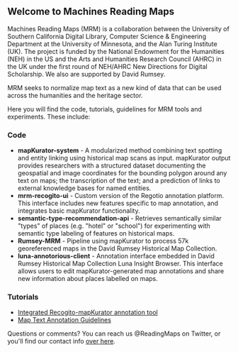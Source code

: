## Welcome to Machines Reading Maps

Machines Reading Maps (MRM) is a collaboration between the University of Southern California Digital Library, Computer Science & Engineering Department at the University of Minnesota, and the Alan Turing Institute (UK). The project is funded by the National Endowment for the Humanities (NEH) in the US and the Arts and Humanities Research Council (AHRC) in the UK under the first round of NEH/AHRC New Directions for Digital Scholarship. We also are supported by David Rumsey.

MRM seeks to normalize map text as a new kind of data that can be used across the humanities and the heritage sector. 

Here you will find the code, tutorials, guidelines for MRM tools and experiments. These include:

### Code

- **mapKurator-system** - A modularized method combining text spotting and entity linking using historical map scans as input. mapKurator output provides researchers with a structured dataset documenting the geospatial and image coordinates for the bounding polygon around any text on maps; the transcription of the text; and a prediction of links to external knowledge bases for named entities. 
- **mrm-recogito-ui** - Custom version of the Regotio annotation platform. This interface includes new features specific to map annotation, and integrates basic mapKurator functionality.
- **semantic-type-recommendation-api** - Retrieves semantically similar "types" of places (e.g. "hotel" or "school") for experimenting with semantic type labeling of features on historical maps.
- **Rumsey-MRM** - Pipeline using mapKurator to process 57k georeferenced maps in the David Rumsey Historical Map Collection.
- **luna-annotorious-client** - Annotation interface embedded in David Rumsey Historical Map Collection Luna Insight Browser. This interface allows users to edit mapKurator-generated map annotations and share new information about places labelled on maps.

### Tutorials

- [Integrated Recogito-mapKurator annotation tool](https://github.com/machines-reading-maps/Tutorials-Newsletters/wiki)
- [Map Text Annotation Guidelines](https://github.com/machines-reading-maps/Tutorials-Newsletters/wiki/Map-Text-Annotation-Guidelines)

Questions or comments? You can reach us @ReadingMaps on Twitter, or you'll find our contact info [over here](https://machines-reading-maps.github.io/).
